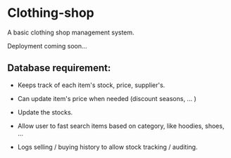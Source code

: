 # Clothing-shop
A basic clothing shop management system.  

Deployment coming soon...
## Database requirement: 
- Keeps track of each item's stock, price, supplier's. 

- Can update item's price when needed (discount seasons, ... )

- Update the stocks. 

- Allow user to fast search items based on category, like hoodies, shoes, ...

- Logs selling / buying history to allow stock tracking / auditing. 
